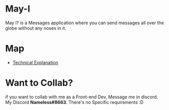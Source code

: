 # May-I
May I? is a Messages application where you can send messages all over the globe without any noses in it.

# Map
- [Technical Explanation](https://github.com/Terry-404/May-I/blob/main/Technical.md)

# Want to Collab?
if you want to collab with me as a Front-end Dev, Message me in discord.
My Discord **Nameless#8663**. There's no Specific requirements :D
